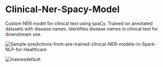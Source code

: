 # Clinical-Ner-Spacy-Model
Custom NER model for clinical text using spaCy. Trained on annotated datasets with disease names. Identifies disease names in clinical text for downstream use.

![Sample-predictions-from-pre-trained-clinical-NER-models-in-Spark-NLP-for-Healthcare](https://user-images.githubusercontent.com/109751694/223702520-2ed047ea-9c0e-4608-afc6-53c1fff264e0.png)

![maxresdefault](https://user-images.githubusercontent.com/109751694/223702708-85e753e6-b741-4535-b801-8ec380f1aa72.jpg)
